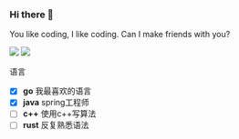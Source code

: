 ### Hi there 👋

You like coding, I like coding. Can I make friends with you? 

[![](https://img.shields.io/badge/acfun-%E5%B0%8F%E9%94%85%E9%A5%ADOfficial-FD4C5D?style=flat-square&logo=acfun)](https://www.acfun.cn/u/26941386)
[![](https://img.shields.io/badge/bilibili-%E5%B0%8F%E9%94%85%E9%A5%ADOfficial-ff69b4?style=flat-square&logo=bilibili)](https://space.bilibili.com/3493078960703680)

语言
- [x] **go** 我最喜欢的语言
- [x] **java** spring工程师 
- [ ] **c++** 使用c++写算法
- [ ] **rust** 反复熟悉语法

<!--
**guohuiyuan/guohuiyuan** is a ✨ _special_ ✨ repository because its `README.md` (this file) appears on your GitHub profile.

Here are some ideas to get you started:

- 🔭 I’m currently working on ...
- 🌱 I’m currently learning ...
- 👯 I’m looking to collaborate on ...
- 🤔 I’m looking for help with ...
- 💬 Ask me about ...
- 📫 How to reach me: ...
- 😄 Pronouns: ...
- ⚡ Fun fact: ...
-->
